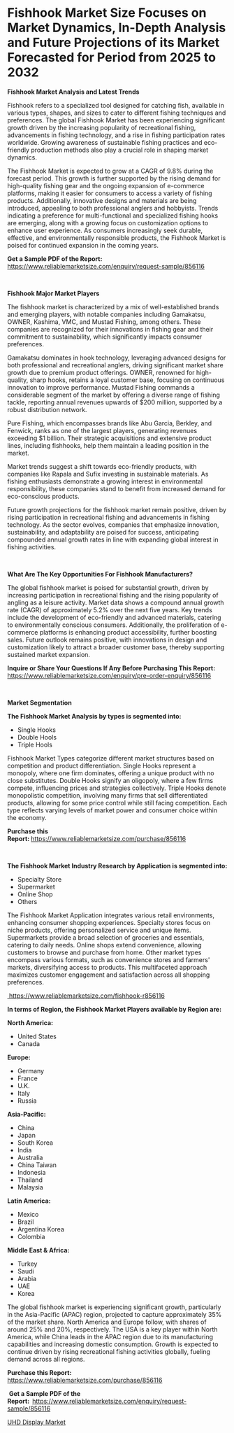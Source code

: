 <p><h1>Fishhook Market Size Focuses on Market Dynamics, In-Depth Analysis and Future Projections of its Market Forecasted for Period from 2025 to 2032</h1></p><p><strong>Fishhook Market Analysis and Latest Trends</strong></p>
<p><p>Fishhook refers to a specialized tool designed for catching fish, available in various types, shapes, and sizes to cater to different fishing techniques and preferences. The global Fishhook Market has been experiencing significant growth driven by the increasing popularity of recreational fishing, advancements in fishing technology, and a rise in fishing participation rates worldwide. Growing awareness of sustainable fishing practices and eco-friendly production methods also play a crucial role in shaping market dynamics.</p><p>The Fishhook Market is expected to grow at a CAGR of 9.8% during the forecast period. This growth is further supported by the rising demand for high-quality fishing gear and the ongoing expansion of e-commerce platforms, making it easier for consumers to access a variety of fishing products. Additionally, innovative designs and materials are being introduced, appealing to both professional anglers and hobbyists. Trends indicating a preference for multi-functional and specialized fishing hooks are emerging, along with a growing focus on customization options to enhance user experience. As consumers increasingly seek durable, effective, and environmentally responsible products, the Fishhook Market is poised for continued expansion in the coming years.</p></p>
<p><strong>Get a Sample PDF of the Report:&nbsp;</strong> <a href="https://www.reliablemarketsize.com/enquiry/request-sample/856116?utm_campaign=2233&utm_medium=2&utm_source=Github&utm_content=ia&utm_term=06022025&utm_id=fishhook">https://www.reliablemarketsize.com/enquiry/request-sample/856116</a></p>
<p>&nbsp;</p>
<p><strong>Fishhook Major Market Players</strong></p>
<p><p>The fishhook market is characterized by a mix of well-established brands and emerging players, with notable companies including Gamakatsu, OWNER, Kashima, VMC, and Mustad Fishing, among others. These companies are recognized for their innovations in fishing gear and their commitment to sustainability, which significantly impacts consumer preferences.</p><p>Gamakatsu dominates in hook technology, leveraging advanced designs for both professional and recreational anglers, driving significant market share growth due to premium product offerings. OWNER, renowned for high-quality, sharp hooks, retains a loyal customer base, focusing on continuous innovation to improve performance. Mustad Fishing commands a considerable segment of the market by offering a diverse range of fishing tackle, reporting annual revenues upwards of $200 million, supported by a robust distribution network.</p><p>Pure Fishing, which encompasses brands like Abu Garcia, Berkley, and Fenwick, ranks as one of the largest players, generating revenues exceeding $1 billion. Their strategic acquisitions and extensive product lines, including fishhooks, help them maintain a leading position in the market.</p><p>Market trends suggest a shift towards eco-friendly products, with companies like Rapala and Sufix investing in sustainable materials. As fishing enthusiasts demonstrate a growing interest in environmental responsibility, these companies stand to benefit from increased demand for eco-conscious products.</p><p>Future growth projections for the fishhook market remain positive, driven by rising participation in recreational fishing and advancements in fishing technology. As the sector evolves, companies that emphasize innovation, sustainability, and adaptability are poised for success, anticipating compounded annual growth rates in line with expanding global interest in fishing activities.</p></p>
<p>&nbsp;</p>
<p><strong>What Are The Key Opportunities For Fishhook Manufacturers?</strong></p>
<p><p>The global fishhook market is poised for substantial growth, driven by increasing participation in recreational fishing and the rising popularity of angling as a leisure activity. Market data shows a compound annual growth rate (CAGR) of approximately 5.2% over the next five years. Key trends include the development of eco-friendly and advanced materials, catering to environmentally conscious consumers. Additionally, the proliferation of e-commerce platforms is enhancing product accessibility, further boosting sales. Future outlook remains positive, with innovations in design and customization likely to attract a broader customer base, thereby supporting sustained market expansion.</p></p>
<p><strong>Inquire or Share Your Questions If Any Before Purchasing This Report:</strong> <a href="https://www.reliablemarketsize.com/enquiry/pre-order-enquiry/856116?utm_campaign=2233&utm_medium=2&utm_source=Github&utm_content=ia&utm_term=06022025&utm_id=fishhook">https://www.reliablemarketsize.com/enquiry/pre-order-enquiry/856116</a></p>
<p>&nbsp;</p>
<p><strong>Market Segmentation</strong></p>
<p><strong>The Fishhook Market Analysis by types is segmented into:</strong></p>
<p><ul><li>Single Hooks</li><li>Double Hools</li><li>Triple Hools</li></ul></p>
<p><p>Fishhook Market Types categorize different market structures based on competition and product differentiation. Single Hooks represent a monopoly, where one firm dominates, offering a unique product with no close substitutes. Double Hooks signify an oligopoly, where a few firms compete, influencing prices and strategies collectively. Triple Hooks denote monopolistic competition, involving many firms that sell differentiated products, allowing for some price control while still facing competition. Each type reflects varying levels of market power and consumer choice within the economy.</p></p>
<p><strong>Purchase this Report:&nbsp;</strong><a href="https://www.reliablemarketsize.com/purchase/856116?utm_campaign=2233&utm_medium=2&utm_source=Github&utm_content=ia&utm_term=06022025&utm_id=fishhook">https://www.reliablemarketsize.com/purchase/856116</a></p>
<p>&nbsp;</p>
<p><strong>The Fishhook Market Industry Research by Application is segmented into:</strong></p>
<p><ul><li>Specialty Store</li><li>Supermarket</li><li>Online Shop</li><li>Others</li></ul></p>
<p><p>The Fishhook Market Application integrates various retail environments, enhancing consumer shopping experiences. Specialty stores focus on niche products, offering personalized service and unique items. Supermarkets provide a broad selection of groceries and essentials, catering to daily needs. Online shops extend convenience, allowing customers to browse and purchase from home. Other market types encompass various formats, such as convenience stores and farmers' markets, diversifying access to products. This multifaceted approach maximizes customer engagement and satisfaction across all shopping preferences.</p></p>
<p><a href="https://www.reliablemarketsize.com/fishhook-r856116?utm_campaign=2233&utm_medium=2&utm_source=Github&utm_content=ia&utm_term=06022025&utm_id=fishhook">&nbsp;https://www.reliablemarketsize.com/fishhook-r856116</a></p>
<p><strong>In terms of Region, the Fishhook Market Players available by Region are:</strong></p>
<p>
    <p> <strong> North America: </strong>
        <ul>
            <li>United States</li>
            <li>Canada</li>
        </ul>
        </p> 
    <p> <strong> Europe: </strong>
        <ul>
            <li>Germany</li>
            <li>France</li>
            <li>U.K.</li>
            <li>Italy</li>
            <li>Russia</li>
        </ul>
        </p> 
    <p> <strong> Asia-Pacific: </strong>
        <ul>
            <li>China</li>
            <li>Japan</li>
            <li>South Korea</li>
            <li>India</li>
            <li>Australia</li>
            <li>China Taiwan</li>
            <li>Indonesia</li>
            <li>Thailand</li>
            <li>Malaysia</li>
        </ul>
        </p> 
    <p> <strong> Latin America: </strong>
        <ul>
            <li>Mexico</li>
            <li>Brazil</li>
            <li>Argentina Korea</li>
            <li>Colombia</li>
        </ul>
        </p> 
    <p> <strong> Middle East & Africa: </strong>
        <ul>
            <li>Turkey</li>
            <li>Saudi</li>
            <li>Arabia</li>
            <li>UAE</li>
            <li>Korea</li>
        </ul>
    </p>
    </p>
<p><p>The global fishhook market is experiencing significant growth, particularly in the Asia-Pacific (APAC) region, projected to capture approximately 35% of the market share. North America and Europe follow, with shares of around 25% and 20%, respectively. The USA is a key player within North America, while China leads in the APAC region due to its manufacturing capabilities and increasing domestic consumption. Growth is expected to continue driven by rising recreational fishing activities globally, fueling demand across all regions.</p></p>
<p><strong>Purchase this Report: </strong><a href="https://www.reliablemarketsize.com/purchase/856116?utm_campaign=2233&utm_medium=2&utm_source=Github&utm_content=ia&utm_term=06022025&utm_id=fishhook">https://www.reliablemarketsize.com/purchase/856116</a></p>
<p>&nbsp;<strong>Get a Sample PDF of the Report:&nbsp;&nbsp;</strong><a href="https://www.reliablemarketsize.com/enquiry/request-sample/856116?utm_campaign=2233&utm_medium=2&utm_source=Github&utm_content=ia&utm_term=06022025&utm_id=fishhook">https://www.reliablemarketsize.com/enquiry/request-sample/856116</a></p>
<p><strong></strong></p>
<p><p><a href="https://github.com/kathiestrine5ty/Market-Research-Report-List-1/blob/main/uhd-display-market.md?utm_campaign=2233&utm_medium=2&utm_source=Github&utm_content=ia&utm_term=06022025&utm_id=fishhook">UHD Display Market</a></p></p>